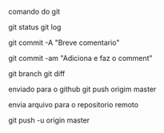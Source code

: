 comando do git

git status
git log

git commit -A "Breve comentario"

git commit -am "Adiciona e faz o comment"

git branch
git diff

enviado para o github git push origim master

envia arquivo para o repositorio remoto

git push -u origin master
